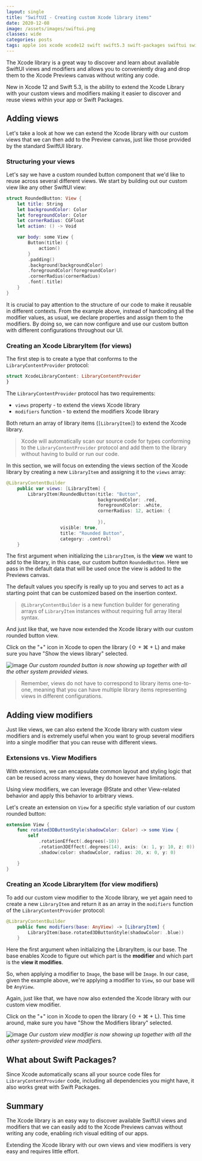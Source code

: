 ```yaml
---
layout: single
title: "SwiftUI - Creating custom Xcode library items"
date: 2020-12-08
image: /assets/images/swiftui.png
classes: wide
categories: posts
tags: apple ios xcode xcode12 swift swift5.3 swift-packages swiftui swiftui-views views custom-swiftui-view view modifiers xcode library items xcode-library xcode-library-items LibraryContentProvider LibraryContentBuilder LibraryItem
---
```


The Xcode library is a great way to discover and learn about available SwiftUI views and modifiers and allows you to conveniently drag and drop them to the Xcode Previews canvas without writing any code. 

New in Xcode 12 and Swift 5.3, is the ability to extend the Xcode Library with your custom views and modifiers making it easier to discover and reuse views within your app or Swift Packages.

## Adding views

Let's take a look at how we can extend the Xcode library with our custom views that we can then add to the Preview canvas, just like those provided by the standard SwiftUI library.

### Structuring your views

Let's say we have a custom rounded button component that we'd like to reuse across several different views. We start by building out our custom view like any other SwiftUI view:

```swift
struct RoundedButton: View {
    let title: String
    let backgroundColor: Color
    let foregroundColor: Color
    let cornerRadius: CGFloat
    let action: () -> Void

    var body: some View {
        Button(title) {
            action()
        }
        .padding()
        .background(backgroundColor)
        .foregroundColor(foregroundColor)
        .cornerRadius(cornerRadius)
        .font(.title)
    }
}
```
It is crucial to pay attention to the structure of our code to make it reusable in different contexts. From the example above, instead of hardcoding all the modifier values, as usual, we declare properties and assign them to the modifiers. By doing so, we can now configure and use our custom button with different configurations throughout our UI.

### Creating an Xcode LibraryItem (for views)

The first step is to create a type that conforms to the `LibraryContentProvider` protocol:

```swift
struct XcodeLibraryContent: LibraryContentProvider 
}
```

The `LibraryContentProvider` protocol has two requirements:

- `views` property - to extend the views Xcode library
- `modifiers` function - to extend the modifiers Xcode library

Both return an array of library items (`[LibraryItem]`) to extend the Xcode library. 

> Xcode will automatically scan our source code for types conforming to the `LibraryContentProvider` protocol and add them to the library without having to build or run our code. 

In this section, we will focus on extending the views section of the Xcode library by creating a new `LibraryItem` and assigning it to the `views` array:

```swift
@LibraryContentBuilder
    public var views: [LibraryItem] {
        LibraryItem(RoundedButton(title: "Button",
                                  backgroundColor: .red,
                                  foregroundColor: .white,
                                  cornerRadius: 12, action: {
                                    
                                  }),
                    visible: true,
                    title: "Rounded Button",
                    category: .control)
    }
```

The first argument when initializing the `LibraryItem`, is the **view** we want to add to the library, in this case, our custom button `RoundedButton`. Here we pass in the default data that will be used once the view is added to the Previews canvas. 

The default values you specify is really up to you and serves to act as a starting point that can be customized based on the insertion context.

> `@LibraryContentBuilder` is a new function builder for generating arrays of `LibraryItem` instances without requiring full array literal syntax.

And just like that, we have now extended the Xcode library with our custom rounded button view. 

Click on the "+" icon in Xcode to open the library (⇧ + ⌘ + L) and make sure you have "Show the views library" selected.

![image](/assets/images/xcode-library-items-views.png)
*Our custom rounded button is now showing up together with all the other system provided views.*

> Remember, views do not have to correspond to library items one-to-one, meaning that you can have multiple library items representing views in different configurations. 
 
## Adding view modifiers

Just like views, we can also extend the Xcode library with custom view modifiers and is extremely useful when you want to group several modifiers into a single modifier that you can reuse with different views.

### Extensions vs. View Modifiers

With extensions, we can encapsulate common layout and styling logic that can be reused across many views, they do however have limitations. 

Using view modifiers, we can leverage @State and other View-related behavior and apply this behavior to arbitrary views.

Let's create an extension on `View` for a specific style variation of our custom rounded button:

```swift
extension View {
    func rotated3DButtonStyle(shadowColor: Color) -> some View {
        self
            .rotationEffect(.degrees(-10))
            .rotation3DEffect(.degrees(14), axis: (x: 1, y: 10, z: 0))
            .shadow(color: shadowColor, radius: 20, x: 0, y: 0)

    }
}
```

### Creating an Xcode LibraryItem (for view modifiers)

To add our custom view modifier to the Xcode library, we yet again need to create a new `LibraryItem` and return it as an array in the `modifiers` function of the `LibraryContentProvider` protocol:

```swift
@LibraryContentBuilder
    public func modifiers(base: AnyView) -> [LibraryItem] {
        LibraryItem(base.rotated3DButtonStyle(shadowColor: .blue))
    }
```

Here the first argument when initializing the LibraryItem, is our base. The base enables Xcode to figure out which part is the **modifier** and which part is the **view it modifies**.

So, when applying a modifier to `Image`, the base will be `Image`. In our case, given the example above, we're applying a modifier to `View`, so our base will be `AnyView`.

Again, just like that, we have now also extended the Xcode library with our custom view modifier. 

Click on the "+" icon in Xcode to open the library (⇧ + ⌘ + L). This time around, make sure you have "Show the Modifiers library" selected.

![image](/assets/images/xcode-library-items-view-modifiers.png)
*Our custom view modifier is now showing up together with all the other system-provided view modifiers.*

## What about Swift Packages?

Since Xcode automatically scans all your source code files for `LibraryContentProvider` code, including all dependencies you might have, it also works great with Swift Packages.

##  Summary

The Xcode library is an easy way to discover available SwiftUI views and modifiers that we can easily add to the Xcode Previews canvas without writing any code, enabling rich visual editing of our apps.

Extending the Xcode library with our own views and view modifiers is very easy and requires little effort.
